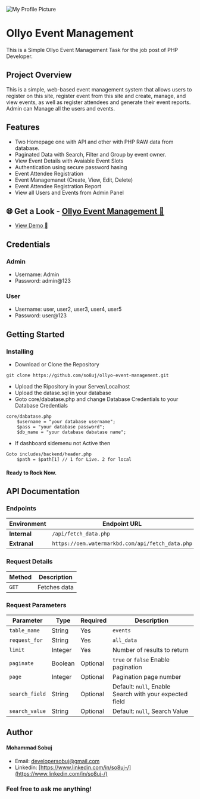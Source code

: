 ![My Profile Picture](https://oem.watermarkbd.com/homepage_sample_updated.png)

# Ollyo Event Management
This is a Simple Ollyo Event Management Task for the job post of PHP Developer.

## Project Overview
This is a simple, web-based event management system that allows users to register on this site, register event from this site and create, manage, and view events, as well as register attendees and generate their event reports. Admin can Manage all the users and events.

## Features
* Two Homepage one with API and other with PHP RAW data from database.
* Paginated Data with Search, Filter and Group by event owner.
* View Event Details with Avaiable Event Slots 
* Authentication using secure password hasing 
*  Event Attendee Registration
* Event Managemanet (Create, View, Edit, Delete)
* Event Attendee Registration Report
* View all Users and Events from Admin Panel

## 🌐 Get a Look - [Ollyo Event Management 🔗](https://oem.watermarkbd.com/) 
* [View Demo 🔗](https://oem.watermarkbd.com/) 

## Credentials
### Admin
* Username: Admin
* Password: admin@123

### User
* Username: user, user2, user3, user4, user5
* Password: user@123

## Getting Started

### Installing

* Download or Clone  the Repository
```
git clone https://github.com/so8uj/ollyo-event-management.git
```
* Upload the Ripository in your Server/Localhost
* Upload the datase.sql in your database
* Goto core/dabatase.php and change Database Credentials to your Database Credentials
```
core/dabatase.php
    $username = "your database username";
    $pass = "your database password";
    $db_name = "your database dabatase name";
```
* If dashboard sidemenu not Active then 
```
Goto includes/backend/header.php 
    $path = $path[1] // 1 for Live. 2 for local
```

#### Ready to Rock Now.

## API Documentation

### Endpoints

| Environment | Endpoint URL |
|------------|-------------|
| **Internal**  | `/api/fetch_data.php` |
| **Extranal**   | `https://oem.watermarkbd.com/api/fetch_data.php` |

### Request Details

| Method  | Description             |
|---------|-------------------------|
| `GET`   | Fetches data            |

### Request Parameters

| Parameter    | Type     | Required | Description                     |
|-------------|---------|----------|---------------------------------|
| `table_name` | String |  Yes   |   `events`                        |
| `request_for` | String  | Yes   | `all_data`           |
| `limit`     | Integer  |  Yes    | Number of results to return     |
| `paginate` | Boolean | Optional| `true` or `false` Enable pagination  |
| `page` | Integer | Optional| Pagination page number  |
| `search_field` | String | Optional  | Default: `null`, Enable Search with your expected field |
| `search_value` | String | Optional| Default: `null`, Search Value  |

## Author
#### Mohammad Sobuj 
* Email: [developersobuj@gmail.com](mailto:developersobuj@gmail.com)
* Linkedin: [https://www.linkedin.com/in/so8uj-/](https://www.linkedin.com/in/so8uj-/)

### Feel free to ask me anything!




